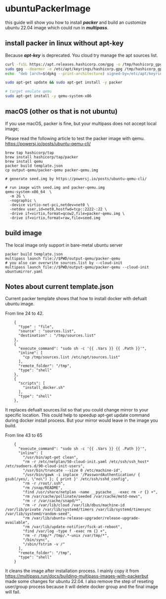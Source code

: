 # ubuntuPackerImage
this guide will show you how to install ***packer*** and build an customize ubuntu 22.04 image which could run in ***multipass***.

## install packer in linux without apt-key
Because ***apt-key*** is deprecated. You cloud try manage the apt sources list.

```bash
curl -fsSL https://apt.releases.hashicorp.com/gpg -o /tmp/hashicorp_gpg.txt
sudo gpg --dearmor -o /etc/apt/keyrings/hashicorp.gpg /tmp/hashicorp_gpg.txt
echo  "deb [arch=$(dpkg --print-architecture) signed-by=/etc/apt/keyrings/hashicorp.gpg] https://apt.releases.hashicorp.com $(lsb_release -cs) main" | sudo tee /etc/apt/sources.list.d/hashicorp.list > /dev/null

sudo apt-get update && sudo apt-get install -y packer

# target emulate qemu
sudo apt-get install -y qemu-system-x86
```

## macOS (other os that is not ubuntu)
If you use macOS, packer is fine, but your multipass does not accept local image;

Please read the following article to test the packer image with qemu.
https://powersj.io/posts/ubuntu-qemu-cli/


```
brew tap hashicorp/tap
brew install hashicorp/tap/packer
brew install qemu
packer build template.json
cp output-qemu/packer-qemu packer-qemu.img

# generate seed.img by https://powersj.io/posts/ubuntu-qemu-cli/

# run image with seed.img and packer-qemu.img
qemu-system-x86_64  \
  -m 2G \
  -nographic \
  -device virtio-net-pci,netdev=net0 \
  -netdev user,id=net0,hostfwd=tcp::2222-:22 \
  -drive if=virtio,format=qcow2,file=packer-qemu.img \
  -drive if=virtio,format=raw,file=seed.img
```

## build image
The local image only support in bare-metal ubuntu server
```
packer build template.json
multipass launch file://$PWD/output-qemu/packer-qemu
# you also can overwrite sources.list by --cloud-init
multipass launch file://$PWD/output-qemu/packer-qemu --cloud-init ubuntumirror.yaml
```

## Notes about current template.json
Current packer template shows that how to install docker with defualt ubuntu image.

From line 24 to 42.
```
    {
      "type" : "file",
      "source" : "sources.list",
      "destination" : "/tmp/sources.list"
    },
    {
      "execute_command": "sudo sh -c '{{ .Vars }} {{ .Path }}'",
      "inline": [
        "cp /tmp/sources.list /etc/apt/sources.list"
      ],
      "remote_folder": "/tmp",
      "type": "shell"
    },
    {
      "scripts": [
        "install_docker.sh"
      ],
      "type": "shell"
    },
```

It replaces defualt sources.list so that you could change mirror to your specific location. This could help to speedup apt-get update command during docker install process. But your mirror would leave in the image you build.

From line 43 to 65
```
    {
      "execute_command": "sudo sh -c '{{ .Vars }} {{ .Path }}'",
      "inline": [
        "/usr/bin/apt-get clean",
        "rm -r /etc/netplan/50-cloud-init.yaml /etc/ssh/ssh_host* /etc/sudoers.d/90-cloud-init-users",
        "/usr/bin/truncate --size 0 /etc/machine-id",
        "/usr/bin/gawk -i inplace '/PasswordAuthentication/ { gsub(/yes/, \"no\") }; { print }' /etc/ssh/sshd_config",
        "rm -r /root/.ssh",
        "rm /snap/README",
        "find /usr/share/netplan -name __pycache__ -exec rm -r {} +",
        "rm /var/cache/pollinate/seeded /var/cache/motd-news",
        "rm -r /var/cache/snapd/*",
        "rm -r /var/lib/cloud /var/lib/dbus/machine-id /var/lib/private /var/lib/systemd/timers /var/lib/systemd/timesync /var/lib/systemd/random-seed",
        "rm /var/lib/ubuntu-release-upgrader/release-upgrade-available",
        "rm /var/lib/update-notifier/fsck-at-reboot",
        "find /var/log -type f -exec rm {} +",
        "rm -r /tmp/* /tmp/.*-unix /var/tmp/*",
        "/bin/sync",
        "/sbin/fstrim -v /"
      ],
      "remote_folder": "/tmp",
      "type": "shell"
    }
```

It cleans the image after installation process. I mainly copy it from https://multipass.run/docs/building-multipass-images-with-packerbut made some changes for ubuntu 22.04. I also remove the step of reseting user/group process because it will delete docker group and the final image will fail.
